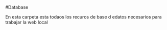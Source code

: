 #Database

En esta carpeta esta todaos los recuros de base d edatos necesarios para trabajar la web local